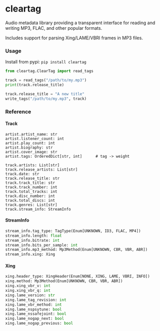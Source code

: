# cleartag

Audio metadata library providing a transparent interface for reading and writing MP3, FLAC, and other popular formats.

Includes support for parsing Xing/LAME/VBRI frames in MP3 files.

### Usage

Install from pypi: `pip install cleartag`

```python
from cleartag.ClearTag import read_tags

track = read_tags("/path/to/my.mp3")
print(track.release_title)

track.release_title = "A new title"
write_tags("/path/to/my.mp3", track)
```

### Reference

#### Track
```
artist.artist_name: str
artist.listener_count: int
artist.play_count: int
artist.biography: str
artist.cover_image: str
artist.tags: OrderedDict[str, int]      # tag -> weight

track.artists: List[str]
track.release_artists: List[str]
track.date: str
track.release_title: str
track.track_title: str
track.track_number: int
track.total_tracks: int
track.disc_number: int
track.total_discs: int
track.genres: List[str]
track.stream_info: StreamInfo
```

#### StreamInfo
```python
stream_info.tag_type: TagType(Enum[UNKNOWN, ID3, FLAC, MP4])
stream_info.length: float
stream_info.bitrate: int
stream_info.bits_per_sample: int
stream_info.mp3_method: Mp3Method(Enum[UNKNOWN, CBR, VBR, ABR])
stream_info.xing: Xing
```

#### Xing
```python
xing.header_type: XingHeader(Enum[NONE, XING, LAME, VBRI, INFO])
xing.method: Mp3Method(Enum[UNKNOWN, CBR, VBR, ABR])
xing.xing_vbr_v: int
xing.xing_vbr_q: int
xing.lame_version: str
xing.lame_tag_revision: int
xing.lame_vbr_method: int
xing.lame_nspsytune: bool
xing.lame_nssafejoint: bool
xing.lame_nogap_next: bool
xing.lame_nogap_previous: bool
```